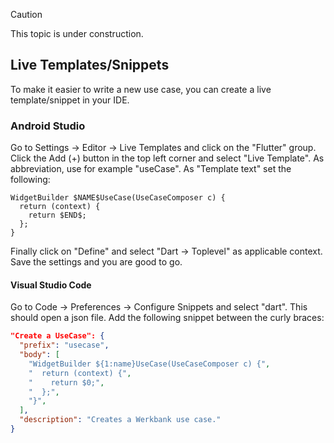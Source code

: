 > [!CAUTION]
> This topic is under construction.

## Live Templates/Snippets
To make it easier to write a new use case, you can create a live template/snippet in your IDE.

### Android Studio
Go to Settings -> Editor -> Live Templates and click on the "Flutter" group.
Click the Add (+) button in the top left corner and select "Live Template".
As abbreviation, use for example "useCase".
As "Template text" set the following:
```
WidgetBuilder $NAME$UseCase(UseCaseComposer c) {
  return (context) {
    return $END$;
  };
}
```
Finally click on "Define" and select "Dart -> Toplevel" as applicable context.
Save the settings and you are good to go.

#### Visual Studio Code
Go to Code -> Preferences -> Configure Snippets and select "dart".
This should open a json file.
Add the following snippet between the curly braces:
```json
"Create a UseCase": {
  "prefix": "usecase",
  "body": [
    "WidgetBuilder ${1:name}UseCase(UseCaseComposer c) {",
    "  return (context) {",
    "    return $0;",
    "  };",
    "}",
  ],
  "description": "Creates a Werkbank use case."
}
```
